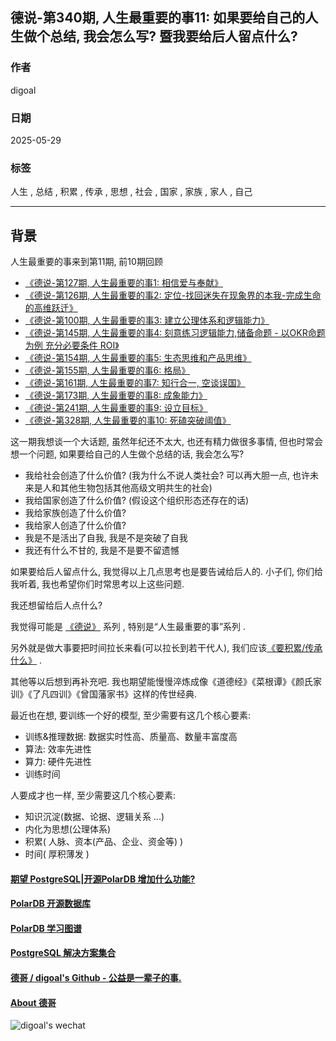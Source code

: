 ## 德说-第340期, 人生最重要的事11: 如果要给自己的人生做个总结, 我会怎么写? 暨我要给后人留点什么?   
                                        
### 作者                                        
digoal                                        
                                        
### 日期                                        
2025-05-29                                      
                                        
### 标签                                        
人生 , 总结 , 积累 , 传承 , 思想 , 社会 , 国家 , 家族 , 家人 , 自己    
                                        
----                                        
                                        
## 背景     
人生最重要的事来到第11期, 前10期回顾  
- [《德说-第127期, 人生最重要的事1: 相信爱与奉献》](../202208/20220822_01.md)    
- [《德说-第126期, 人生最重要的事2: 定位-找回迷失在现象界的本我-完成生命的高维跃迁》](../202208/20220819_03.md)   
- [《德说-第100期, 人生最重要的事3: 建立公理体系和逻辑能力》](../202206/20220610_01.md)    
- [《德说-第145期, 人生最重要的事4: 刻意练习逻辑能力,储备命题 - 以OKR命题为例 充分必要条件 ROI》](../202209/20220917_01.md)    
- [《德说-第154期, 人生最重要的事5: 生态思维和产品思维》](../202210/20221001_03.md)    
- [《德说-第155期, 人生最重要的事6: 格局》](../202210/20221002_01.md)    
- [《德说-第161期, 人生最重要的事7: 知行合一, 空谈误国》](../202210/20221021_01.md)    
- [《德说-第173期, 人生最重要的事8: 成象能力》](../202211/20221116_03.md)    
- [《德说-第241期, 人生最重要的事9: 设立目标》](../202306/20230613_01.md)    
- [《德说-第328期, 人生最重要的事10: 死磕突破阈值》](../202504/20250425_05.md)    
  
这一期我想谈一个大话题, 虽然年纪还不太大, 也还有精力做很多事情, 但也时常会想一个问题, 如果要给自己的人生做个总结的话, 我会怎么写?   
- 我给社会创造了什么价值? (我为什么不说人类社会? 可以再大胆一点, 也许未来是人和其他生物包括其他高级文明共生的社会)  
- 我给国家创造了什么价值? (假设这个组织形态还存在的话)  
- 我给家族创造了什么价值?   
- 我给家人创造了什么价值?   
- 我是不是活出了自我, 我是不是突破了自我   
- 我还有什么不甘的, 我是不是要不留遗憾   
  
如果要给后人留点什么, 我觉得以上几点思考也是要告诫给后人的. 小子们, 你们给我听着, 我也希望你们时常思考以上这些问题.    
  
我还想留给后人点什么?    
  
我觉得可能是 [《德说》](../202108/20210818_02.md) 系列 , 特别是“人生最重要的事”系列 .    
  
另外就是做大事要把时间拉长来看(可以拉长到若干代人), 我们应该[《要积累/传承什么》](../202411/20241123_02.md)  .     
  
其他等以后想到再补充吧. 我也期望能慢慢淬炼成像《道德经》《菜根谭》《颜氏家训》《了凡四训》《曾国藩家书》这样的传世经典.       
  
最近也在想, 要训练一个好的模型, 至少需要有这几个核心要素:    
- 训练&推理数据: 数据实时性高、质量高、数量丰富度高  
- 算法: 效率先进性  
- 算力: 硬件先进性  
- 训练时间    
  
人要成才也一样, 至少需要这几个核心要素:      
- 知识沉淀(数据、论据、逻辑关系 ...)  
- 内化为思想(公理体系)  
- 积累( 人脉、资本(产品、企业、资金等) )  
- 时间( 厚积薄发 )  
  
  
  
#### [期望 PostgreSQL|开源PolarDB 增加什么功能?](https://github.com/digoal/blog/issues/76 "269ac3d1c492e938c0191101c7238216")
  
  
#### [PolarDB 开源数据库](https://openpolardb.com/home "57258f76c37864c6e6d23383d05714ea")
  
  
#### [PolarDB 学习图谱](https://www.aliyun.com/database/openpolardb/activity "8642f60e04ed0c814bf9cb9677976bd4")
  
  
#### [PostgreSQL 解决方案集合](../201706/20170601_02.md "40cff096e9ed7122c512b35d8561d9c8")
  
  
#### [德哥 / digoal's Github - 公益是一辈子的事.](https://github.com/digoal/blog/blob/master/README.md "22709685feb7cab07d30f30387f0a9ae")
  
  
#### [About 德哥](https://github.com/digoal/blog/blob/master/me/readme.md "a37735981e7704886ffd590565582dd0")
  
  
![digoal's wechat](../pic/digoal_weixin.jpg "f7ad92eeba24523fd47a6e1a0e691b59")
  
